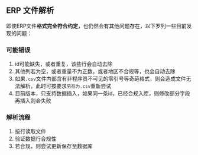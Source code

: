 ## ERP 文件解析

即使ERP文件**格式完全符合约定**，也仍然会有其他问题存在，以下罗列一些目前发现的问题：

### 可能错误

1. id可能缺失，或者重复，该些行会自动去除
2. 其他列若为空，或者重量不为正数，或者地区不合规等，也会自动去除
3. 如果`.csv`文件内部含有非程序员不可见的零引号等奇葩格式，则会造成文件无法解析，此时可按要求`另存为.csv`重新尝试
4. 目前版本，只支持数据插入，如果同一条id，已经合规入库，则修改部分字段再插入则会失败

### 解析流程

1. 按行读取文件
2. 验证数据行合规性
3. 若合规，则尝试更新保存至数据库
